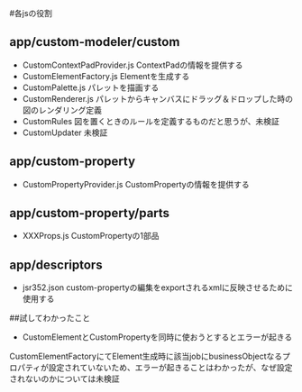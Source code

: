 #各jsの役割

## app/custom-modeler/custom
- CustomContextPadProvider.js ContextPadの情報を提供する
- CustomElementFactory.js Elementを生成する
- CustomPalette.js パレットを描画する
- CustomRenderer.js パレットからキャンバスにドラッグ＆ドロップした時の図のレンダリング定義
- CustomRules 図を置くときのルールを定義するものだと思うが、未検証
- CustomUpdater 未検証

## app/custom-property
- CustomPropertyProvider.js CustomPropertyの情報を提供する

## app/custom-property/parts
- XXXProps.js CustomPropertyの1部品

## app/descriptors
- jsr352.json custom-propertyの編集をexportされるxmlに反映させるために使用する

##試してわかったこと
- CustomElementとCustomPropertyを同時に使おうとするとエラーが起きる

CustomElementFactoryにてElement生成時に該当jobにbusinessObjectなるプロパティが設定されていないため、エラーが起きることはわかったが、なぜ設定されないのかについては未検証
